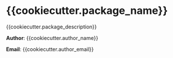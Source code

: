 # {{cookiecutter.package_name}}

{{cookiecutter.package_description}}


**Author**: {{cookiecutter.author_name}}

**Email**: {{cookiecutter.author_email}}
